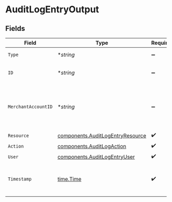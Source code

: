 # AuditLogEntryOutput


## Fields

| Field                                                                                | Type                                                                                 | Required                                                                             | Description                                                                          | Example                                                                              |
| ------------------------------------------------------------------------------------ | ------------------------------------------------------------------------------------ | ------------------------------------------------------------------------------------ | ------------------------------------------------------------------------------------ | ------------------------------------------------------------------------------------ |
| `Type`                                                                               | **string*                                                                            | :heavy_minus_sign:                                                                   | Always `audit-log`.                                                                  | audit-log                                                                            |
| `ID`                                                                                 | **string*                                                                            | :heavy_minus_sign:                                                                   | The ID for the audit log entry.                                                      | 8d3fe99b-1422-42e6-bbb3-932d95ae5f79                                                 |
| `MerchantAccountID`                                                                  | **string*                                                                            | :heavy_minus_sign:                                                                   | The ID of the merchant account this entry was created for.                           | default                                                                              |
| `Resource`                                                                           | [components.AuditLogEntryResource](../../models/components/auditlogentryresource.md) | :heavy_check_mark:                                                                   | N/A                                                                                  |                                                                                      |
| `Action`                                                                             | [components.AuditLogAction](../../models/components/auditlogaction.md)               | :heavy_check_mark:                                                                   | N/A                                                                                  | created                                                                              |
| `User`                                                                               | [components.AuditLogEntryUser](../../models/components/auditlogentryuser.md)         | :heavy_check_mark:                                                                   | N/A                                                                                  |                                                                                      |
| `Timestamp`                                                                          | [time.Time](https://pkg.go.dev/time#Time)                                            | :heavy_check_mark:                                                                   | The date and time that the action was performed.                                     | 2022-01-01T00:00:00+00:00                                                            |